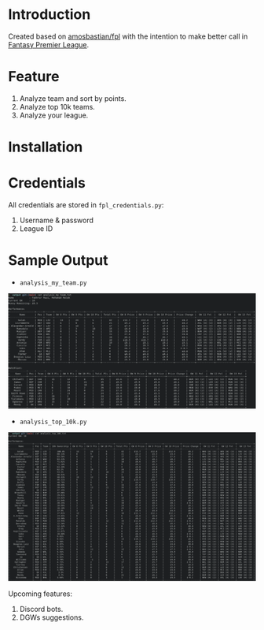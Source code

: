 # Introduction
Created based on [amosbastian/fpl](https://github.com/amosbastian/fpl) with the intention to make better call in [Fantasy Premier League](https://fantasy.premierleague.com/).

# Feature
1. Analyze team and sort by points.
2. Analyze top 10k teams.
3. Analyze your league.

# Installation

# Credentials
All credentials are stored in `fpl_credentials.py`:
1. Username & password
2. League ID

# Sample Output

* `analysis_my_team.py`

<p align="center">
  <img src="image/analysis_my_team_sample.png" width="1000">
</p>

* `analysis_top_10k.py`

<p align="center">
  <img src="image/analysis_top_10k_sample.png " width="1000">
</p>

Upcoming features:
1. Discord bots.
2. DGWs suggestions.
